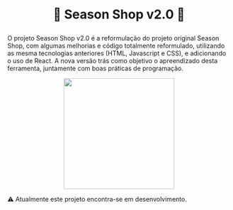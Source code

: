 <h1><p align="center">🛒 Season Shop v2.0 🛒</p></h1>

O projeto Season Shop v2.0 é a reformulação do projeto original Season Shop, com algumas melhorias e código totalmente reformulado, utilizando as mesma tecnologias anteriores (HTML, Javascript e CSS), e adicionando o uso de React. A nova versão trás como objetivo o apreendizado desta ferramenta, juntamente com boas práticas de programação.

<p align="center"><img src ="https://user-images.githubusercontent.com/83819706/179720299-d0e8306e-f0d8-409f-97ca-475daa8a4230.png" width= 250px>

:warning: Atualmente este projeto encontra-se em desenvolvimento.